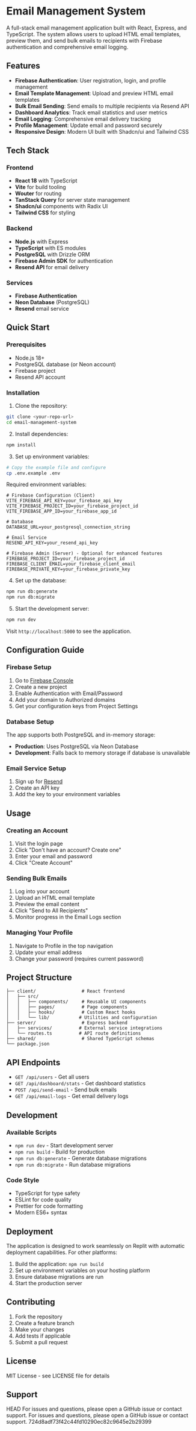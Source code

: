 # Email Management System

A full-stack email management application built with React, Express, and TypeScript. The system allows users to upload HTML email templates, preview them, and send bulk emails to recipients with Firebase authentication and comprehensive email logging.

## Features

- **Firebase Authentication**: User registration, login, and profile management
- **Email Template Management**: Upload and preview HTML email templates
- **Bulk Email Sending**: Send emails to multiple recipients via Resend API
- **Dashboard Analytics**: Track email statistics and user metrics
- **Email Logging**: Comprehensive email delivery tracking
- **Profile Management**: Update email and password securely
- **Responsive Design**: Modern UI built with Shadcn/ui and Tailwind CSS

## Tech Stack

### Frontend
- **React 18** with TypeScript
- **Vite** for build tooling
- **Wouter** for routing
- **TanStack Query** for server state management
- **Shadcn/ui** components with Radix UI
- **Tailwind CSS** for styling

### Backend
- **Node.js** with Express
- **TypeScript** with ES modules
- **PostgreSQL** with Drizzle ORM
- **Firebase Admin SDK** for authentication
- **Resend API** for email delivery

### Services
- **Firebase Authentication**
- **Neon Database** (PostgreSQL)
- **Resend** email service

## Quick Start

### Prerequisites
- Node.js 18+
- PostgreSQL database (or Neon account)
- Firebase project
- Resend API account

### Installation

1. Clone the repository:
```bash
git clone <your-repo-url>
cd email-management-system
```

2. Install dependencies:
```bash
npm install
```

3. Set up environment variables:
```bash
# Copy the example file and configure
cp .env.example .env
```

Required environment variables:
```env
# Firebase Configuration (Client)
VITE_FIREBASE_API_KEY=your_firebase_api_key
VITE_FIREBASE_PROJECT_ID=your_firebase_project_id
VITE_FIREBASE_APP_ID=your_firebase_app_id

# Database
DATABASE_URL=your_postgresql_connection_string

# Email Service
RESEND_API_KEY=your_resend_api_key

# Firebase Admin (Server) - Optional for enhanced features
FIREBASE_PROJECT_ID=your_firebase_project_id
FIREBASE_CLIENT_EMAIL=your_firebase_client_email
FIREBASE_PRIVATE_KEY=your_firebase_private_key
```

4. Set up the database:
```bash
npm run db:generate
npm run db:migrate
```

5. Start the development server:
```bash
npm run dev
```

Visit `http://localhost:5000` to see the application.

## Configuration Guide

### Firebase Setup

1. Go to [Firebase Console](https://console.firebase.google.com/)
2. Create a new project
3. Enable Authentication with Email/Password
4. Add your domain to Authorized domains
5. Get your configuration keys from Project Settings

### Database Setup

The app supports both PostgreSQL and in-memory storage:
- **Production**: Uses PostgreSQL via Neon Database
- **Development**: Falls back to memory storage if database is unavailable

### Email Service Setup

1. Sign up for [Resend](https://resend.com/)
2. Create an API key
3. Add the key to your environment variables

## Usage

### Creating an Account
1. Visit the login page
2. Click "Don't have an account? Create one"
3. Enter your email and password
4. Click "Create Account"

### Sending Bulk Emails
1. Log into your account
2. Upload an HTML email template
3. Preview the email content
4. Click "Send to All Recipients"
5. Monitor progress in the Email Logs section

### Managing Your Profile
1. Navigate to Profile in the top navigation
2. Update your email address
3. Change your password (requires current password)

## Project Structure

```
├── client/                 # React frontend
│   ├── src/
│   │   ├── components/     # Reusable UI components
│   │   ├── pages/          # Page components
│   │   ├── hooks/          # Custom React hooks
│   │   └── lib/           # Utilities and configuration
├── server/                 # Express backend
│   ├── services/          # External service integrations
│   └── routes.ts          # API route definitions
├── shared/                 # Shared TypeScript schemas
└── package.json
```

## API Endpoints

- `GET /api/users` - Get all users
- `GET /api/dashboard/stats` - Get dashboard statistics
- `POST /api/send-email` - Send bulk emails
- `GET /api/email-logs` - Get email delivery logs

## Development

### Available Scripts

- `npm run dev` - Start development server
- `npm run build` - Build for production
- `npm run db:generate` - Generate database migrations
- `npm run db:migrate` - Run database migrations

### Code Style

- TypeScript for type safety
- ESLint for code quality
- Prettier for code formatting
- Modern ES6+ syntax

## Deployment

The application is designed to work seamlessly on Replit with automatic deployment capabilities. For other platforms:

1. Build the application: `npm run build`
2. Set up environment variables on your hosting platform
3. Ensure database migrations are run
4. Start the production server

## Contributing

1. Fork the repository
2. Create a feature branch
3. Make your changes
4. Add tests if applicable
5. Submit a pull request

## License

MIT License - see LICENSE file for details

## Support
HEAD
For issues and questions, please open a GitHub issue or contact support.
For issues and questions, please open a GitHub issue or contact support.
724d8adf73f42c44fd10290ec82c9645e2b29399
